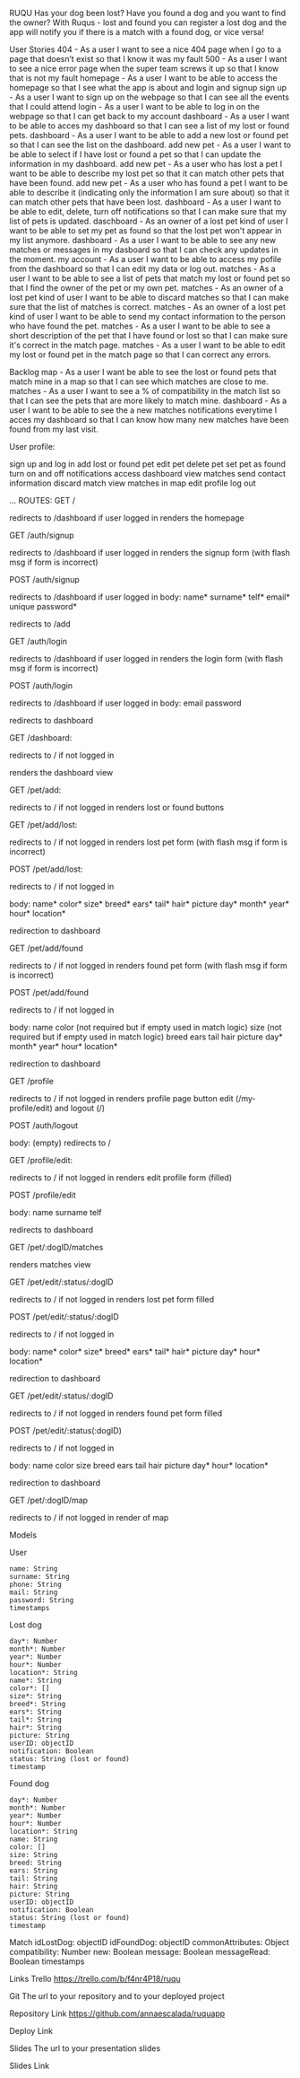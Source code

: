 RUQU
Has your dog been lost? Have you found a dog and you want to find the owner? With Ruqus - lost and found you can register a lost dog and the app will notify you if there is a match with a found dog, or vice versa!

User Stories
404 - As a user I want to see a nice 404 page when I go to a page that doesn’t exist so that I know it was my fault
500 - As a user I want to see a nice error page when the super team screws it up so that I know that is not my fault
homepage - As a user I want to be able to access the homepage so that I see what the app is about and login and signup
sign up - As a user I want to sign up on the webpage so that I can see all the events that I could attend
login - As a user I want to be able to log in on the webpage so that I can get back to my account
dashboard - As a user I want to be able to acces my dashboard so that I can see a list of my lost or found pets.
dashboard - As a user I want to be able to add a new lost or found pet so that I can see the list on the dashboard.
add new pet - As a user I want to be able to select if I have lost or found a pet so that I can update the information in my dashboard.
add new pet - As a user who has lost a pet I want to be able to describe my lost pet so that it can match other pets that have been found.
add new pet - As a user who has found a pet I want to be able to describe it (indicating only the information I am sure about) so that it can match other pets that have been lost.
dashboard - As a user I want to be able to edit, delete, turn off notifications so that I can make sure that my list of pets is updated.
daschboard - As an owner of a lost pet kind of user I want to be able to set my pet as found so that the lost pet won't appear in my list anymore.
dashboard - As a user I want to be able to see any new matches or messages in my dasboard so that I can check any updates in the moment.
my account - As a user I want to be able to access my pofile from the dashboard so that I can edit my data or log out.
matches - As a user I want to be able to see a list of pets that match my lost or found pet so that I find the owner of the pet or my own pet.
matches - As an owner of a lost pet kind of user I want to be able to discard matches so that I can make sure that the list of matches is correct.
matches - As an owner of a lost pet kind of user I want to be able to send my contact information to the person who have found the pet.
matches - As a user I want to be able to see a short description of the pet that I have found or lost so that I can make sure it's correct in the match page.
matches - As a user I want to be able to edit my lost or found pet in the match page so that I can correct any errors.

Backlog
map - As a user I want be able to see the lost or found pets that match mine in a map so that I can see which matches are close to me.
matches - As a user I want to see a % of compatibility in the match list so that I can see the pets that are more likely to match mine.
dashboard - As a user I want to be able to see the a new matches notifications everytime I acces my dashboard so that I can know how many new matches have been found from my last visit.

User profile:

sign up and log in
add lost or found pet
edit pet
delete pet
set pet as found
turn on and off notifications
access dashboard
view matches
send contact information
discard match
view matches in map
edit profile
log out

...
ROUTES:
GET /

  redirects to /dashboard if user logged in
  renders the homepage

GET /auth/signup

  redirects to /dashboard if user logged in
  renders the signup form (with flash msg if form is incorrect)

POST /auth/signup

  redirects to /dashboard if user logged in
  body:
  name*
  surname*
  telf*
  email* unique
  password*

  redirects to /add

GET /auth/login

  redirects to /dashboard if user logged in
  renders the login form (with flash msg if form is incorrect)

POST /auth/login

  redirects to /dashboard if user logged in
  body:
  email
  password

  redirects to dashboard

GET /dashboard:

redirects to / if not logged in

renders the dashboard view

GET /pet/add:

redirects to / if not logged in
renders lost or found buttons

GET /pet/add/lost:

redirects to / if not logged in
renders lost pet form (with flash msg if form is incorrect)

POST /pet/add/lost:

redirects to / if not logged in

body:
name*
color*
size*
breed*
ears*
tail*
hair*
picture
day*
month*
year*
hour*
location*

redirection to dashboard

GET /pet/add/found

redirects to / if not logged in
renders found pet form (with flash msg if form is incorrect)

POST /pet/add/found

  redirects to / if not logged in

  body:
  name
  color (not required but if empty used in match logic)
  size (not required but if empty used in match logic)
  breed
  ears
  tail
  hair
  picture
  day*
  month*
  year*
  hour*
  location*

  redirection to dashboard

GET /profile

  redirects to / if not logged in
  renders profile page
  button edit (/my-profile/edit) and logout (/)

POST /auth/logout

  body: (empty)
  redirects to /

GET /profile/edit:

  redirects to / if not logged in
  renders edit profile form (filled)

  POST /profile/edit

  body:
  name
  surname
  telf

  redirects to dashboard

GET /pet/:dogID/matches

  renders matches view

GET /pet/edit/:status/:dogID

redirects to / if not logged in
renders lost pet form filled

POST /pet/edit/:status/:dogID

redirects to / if not logged in

body:
name*
color*
size*
breed*
ears*
tail*
hair*
picture
day*
hour*
location*

redirection to dashboard

GET /pet/edit/:status/:dogID

redirects to / if not logged in
renders found pet form filled

POST /pet/edit/:status(:dogID)

  redirects to / if not logged in

  body:
  name
  color
  size
  breed
  ears
  tail
  hair
  picture
  day*
  hour*
  location*

  redirection to dashboard

  
GET /pet/:dogID/map

  redirects to / if not logged in
  render of map

Models

  User

    name: String
    surname: String
    phone: String
    mail: String
    password: String
    timestamps
    
  Lost dog

    day*: Number
    month*: Number
    year*: Number
    hour*: Number
    location*: String
    name*: String
    color*: []
    size*: String
    breed*: String
    ears*: String
    tail*: String
    hair*: String
    picture: String
    userID: objectID
    notification: Boolean
    status: String (lost or found)
    timestamp

  Found dog

    day*: Number
    month*: Number
    year*: Number
    hour*: Number
    location*: String
    name: String
    color: []
    size: String
    breed: String
    ears: String
    tail: String
    hair: String
    picture: String
    userID: objectID
    notification: Boolean
    status: String (lost or found)
    timestamp

  Match
    idLostDog: objectID
    idFoundDog: objectID
    commonAttributes: Object
    compatibility: Number
    new: Boolean
    message: Boolean
    messageRead: Boolean
    timestamps


Links
Trello
https://trello.com/b/f4nr4P18/ruqu

Git
The url to your repository and to your deployed project

Repository Link
https://github.com/annaescalada/ruquapp

Deploy Link

Slides
The url to your presentation slides

Slides Link